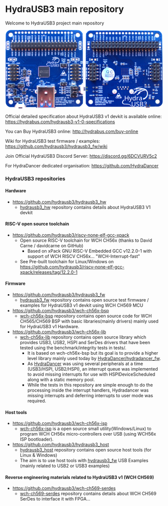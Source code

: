 HydraUSB3 main repository
========

Welcome to HydraUSB3 project main repository

![HydraUSB3 V1 board](HydraUSB3_V1_board.jpg)

Official detailed specification about HydraUSB3 v1 devkit is available online: https://hydrabus.com/hydrausb3-v1-0-specifications

You can Buy HydraUSB3 online: http://hydrabus.com/buy-online

Wiki for HydraUSB3 test firmware / examples: https://github.com/hydrausb3/hydrausb3_fw/wiki

Join Official HydraUSB3 Discord Server: https://discord.gg/6DCVURV5c2

For HydraDancer dedicated organisation: https://github.com/HydraDancer

### HydraUSB3 repositories

#### Hardware
- https://github.com/hydrausb3/hydrausb3_hw
  - [hydrausb3_hw](https://github.com/hydrausb3/hydrausb3_hw) repository contains details about HydraUSB3 V1 devkit

#### RISC-V open source toolchain
- https://github.com/hydrausb3/riscv-none-elf-gcc-xpack
  - Open source RISC-V toolchain for WCH CH56x (thanks to David Carne / davidcarne on GitHub) 
    - Based on xPack GNU RISC-V Embedded GCC v12.2.0-1 with support of WCH RISCV CH56x... "WCH-Interrupt-fast"
  - See Pre-built toolchain for Linux/Windows on https://github.com/hydrausb3/riscv-none-elf-gcc-xpack/releases/tag/12.2.0-1

#### Firmware
- https://github.com/hydrausb3/hydrausb3_fw 
  - [hydrausb3_fw](https://github.com/hydrausb3/hydrausb3_fw) repository contains open source test firmware / examples for HydraUSB3 v1 devkit using WCH CH569 MCU
- https://github.com/hydrausb3/wch-ch56x-bsp
  - [wch-ch56x-bsp](https://github.com/hydrausb3/wch-ch56x-bsp) repository contains open source code for WCH CH565/CH569 BSP with basic libraries(mainly drivers) mainly used for HydraUSB3 v1 Hardware.
- https://github.com/hydrausb3/wch-ch56x-lib
  - [wch-ch56x-lib](https://github.com/hydrausb3/wch-ch56x-lib) repository contains open source library which provides USB3, USB2, HSPI and SerDes drivers that have been tested using the benchmark/integrity tests in tests/.
    - It is based on wch-ch56x-bsp but its goal is to provide a higher level library mainly used today by [HydraDancer/hydradancer_fw](https://github.com/HydraDancer/hydradancer_fw).
    - As [HydraDancer](https://github.com/HydraDancer) was using several peripherals at a time (USB3/HSPI, USB2/HSPI), an interrupt queue was implemented to avoid missing interrupts for use with HSPIDeviceScheduled along with a static memory pool.
    - While the tests in this repository are simple enough to do the processing inside the interrupt handlers, Hydradancer was missing interrupts and deferring interrupts to user mode was required.

#### Host tools
- https://github.com/hydrausb3/wch-ch56x-isp
  - [wch-ch56x-isp](https://github.com/hydrausb3/wch-ch56x-isp) is a open source small utility(Windows/Linux) to program WCH CH56x micro-controllers over USB (using WCH56x ISP bootloader).
- https://github.com/hydrausb3/hydrausb3_host
  - [hydrausb3_host](https://github.com/hydrausb3/hydrausb3_host) repository contains open source host tools (for Linux & Windows)
  - The aim is to use host tools with [hydrausb3_fw](https://github.com/hydrausb3/hydrausb3_fw) USB Examples (mainly related to USB2 or USB3 examples)

#### Reverse engineering materials related to HydraUSB3 v1 (WCH CH569)
- https://github.com/hydrausb3/wch-ch569-serdes
  - [wch-ch569-serdes](https://github.com/hydrausb3/wch-ch569-serdes) repository contains details about WCH CH569 SerDes to interface it with FPGA... 

